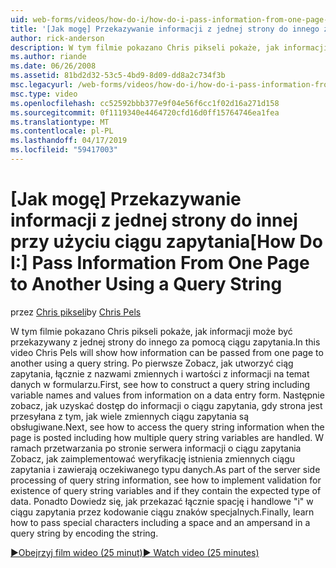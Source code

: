 ```yaml
---
uid: web-forms/videos/how-do-i/how-do-i-pass-information-from-one-page-to-another-using-a-query-string
title: '[Jak mogę] Przekazywanie informacji z jednej strony do innego za pomocą ciągu zapytania | Dokumentacja firmy Microsoft'
author: rick-anderson
description: W tym filmie pokazano Chris pikseli pokaże, jak informacji może być przekazywany z jednej strony do innego za pomocą ciągu zapytania. Po pierwsze Zobacz, jak utworzyć ciąg zapytania w...
ms.author: riande
ms.date: 06/26/2008
ms.assetid: 81bd2d32-53c5-4bd9-8d09-dd8a2c734f3b
msc.legacyurl: /web-forms/videos/how-do-i/how-do-i-pass-information-from-one-page-to-another-using-a-query-string
msc.type: video
ms.openlocfilehash: cc52592bbb377e9f04e56f6cc1f02d16a271d158
ms.sourcegitcommit: 0f1119340e4464720cfd16d0ff15764746ea1fea
ms.translationtype: MT
ms.contentlocale: pl-PL
ms.lasthandoff: 04/17/2019
ms.locfileid: "59417003"
---
```

# <a name="how-do-i-pass-information-from-one-page-to-another-using-a-query-string"></a><span data-ttu-id="ec2b6-104">[Jak mogę] Przekazywanie informacji z jednej strony do innej przy użyciu ciągu zapytania</span><span class="sxs-lookup"><span data-stu-id="ec2b6-104">[How Do I:] Pass Information From One Page to Another Using a Query String</span></span>

<span data-ttu-id="ec2b6-105">przez [Chris pikseli](https://twitter.com/chrispels)</span><span class="sxs-lookup"><span data-stu-id="ec2b6-105">by [Chris Pels](https://twitter.com/chrispels)</span></span>

<span data-ttu-id="ec2b6-106">W tym filmie pokazano Chris pikseli pokaże, jak informacji może być przekazywany z jednej strony do innego za pomocą ciągu zapytania.</span><span class="sxs-lookup"><span data-stu-id="ec2b6-106">In this video Chris Pels will show how information can be passed from one page to another using a query string.</span></span> <span data-ttu-id="ec2b6-107">Po pierwsze Zobacz, jak utworzyć ciąg zapytania, łącznie z nazwami zmiennych i wartości z informacji na temat danych w formularzu.</span><span class="sxs-lookup"><span data-stu-id="ec2b6-107">First, see how to construct a query string including variable names and values from information on a data entry form.</span></span> <span data-ttu-id="ec2b6-108">Następnie zobacz, jak uzyskać dostęp do informacji o ciągu zapytania, gdy strona jest przesyłana z tym, jak wiele zmiennych ciągu zapytania są obsługiwane.</span><span class="sxs-lookup"><span data-stu-id="ec2b6-108">Next, see how to access the query string information when the page is posted including how multiple query string variables are handled.</span></span> <span data-ttu-id="ec2b6-109">W ramach przetwarzania po stronie serwera informacji o ciągu zapytania Zobacz, jak zaimplementować weryfikację istnienia zmiennych ciągu zapytania i zawierają oczekiwanego typu danych.</span><span class="sxs-lookup"><span data-stu-id="ec2b6-109">As part of the server side processing of query string information, see how to implement validation for existence of query string variables and if they contain the expected type of data.</span></span> <span data-ttu-id="ec2b6-110">Ponadto Dowiedz się, jak przekazać łącznie spację i handlowe "i" w ciągu zapytania przez kodowanie ciągu znaków specjalnych.</span><span class="sxs-lookup"><span data-stu-id="ec2b6-110">Finally, learn how to pass special characters including a space and an ampersand in a query string by encoding the string.</span></span>

[<span data-ttu-id="ec2b6-111">&#9654;Obejrzyj film wideo (25 minut)</span><span class="sxs-lookup"><span data-stu-id="ec2b6-111">&#9654; Watch video (25 minutes)</span></span>](https://channel9.msdn.com/Blogs/ASP-NET-Site-Videos/how-do-i-pass-information-from-one-page-to-another-using-a-query-string)
